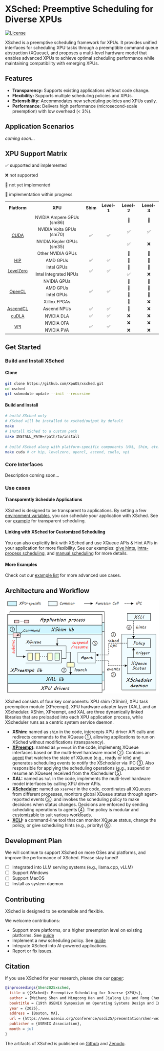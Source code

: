 # XSched: Preemptive Scheduling for Diverse XPUs

[![License](https://img.shields.io/badge/License-Apache_2.0-blue)](https://github.com/XpuOS/xsched/blob/main/LICENSE)

XSched is a preemptive scheduling framework for XPUs. It provides unified interfaces for scheduling XPU tasks through a preemptible command queue abstraction (XQueue), and proposes a multi-level hardware model that enables advanced XPUs to achieve optimal scheduling performance while maintaining compatibility with emerging XPUs.

## Features

- **Transparency:** Supports existing applications without code change.
- **Flexibility:** Supports multiple scheduling policies and XPUs.
- **Extensibility:** Accommodates new scheduling policies and XPUs easily.
- **Performance:** Delivers high performance (microsecond-scale preemption) with low overhead (< 3%).

## Application Scenarios

*coming soon...*


## XPU Support Matrix

✅ supported and implemented

❌ not supported

🔘 not yet implemented

🚧 implementation within progress

<table>
  <tr>
    <th align="center">Platform</th>
    <th align="center">XPU</th>
    <th align="center">Shim</th>
    <th align="center">Level-1</th>
    <th align="center">Level-2</th>
    <th align="center">Level-3</th>
  </tr>
  <tr>
    <td align="center" rowspan="4"><a href="platforms/cuda">CUDA</a></td>
    <td align="center">NVIDIA Ampere GPUs (sm86)</td>
    <td align="center" rowspan="4">✅</td>
    <td align="center" rowspan="4">✅</td>
    <td align="center">🚧</td>
    <td align="center">🚧</td>
  </tr>
  <tr>
    <td align="center">NVIDIA Volta GPUs (sm70)</td>
    <td align="center">✅</td>
    <td align="center">✅</td>
  </tr>
  <tr>
    <td align="center">NVIDIA Kepler GPUs (sm35)</td>
    <td align="center">✅</td>
    <td align="center">❌</td>
  </tr>
  <tr>
    <td align="center">Other NVIDIA GPUs</td>
    <td align="center">🔘</td>
    <td align="center">🔘</td>
  </tr>
  <tr>
    <td align="center" rowspan="1"><a href="platforms/hip">HIP</a></td>
    <td align="center">AMD GPUs</td>
    <td align="center" rowspan="1">✅</td>
    <td align="center" rowspan="1">✅</td>
    <td align="center">🔘</td>
    <td align="center">🔘</td>
  </tr>
  <tr>
    <td align="center" rowspan="2"><a href="platforms/levelzero">LevelZero</a></td>
    <td align="center">Intel GPUs</td>
    <td align="center" rowspan="2">✅</td>
    <td align="center" rowspan="2">✅</td>
    <td align="center">🔘</td>
    <td align="center">🔘</td>
  </tr>
  <tr>
    <td align="center">Intel Integrated NPUs</td>
    <td align="center">✅</td>
    <td align="center">❌</td>
  </tr>
  <tr>
    <td align="center" rowspan="4"><a href="platforms/opencl">OpenCL</a></td>
    <td align="center">NVIDIA GPUs</td>
    <td align="center" rowspan="4">✅</td>
    <td align="center" rowspan="4">✅</td>
    <td align="center">🔘</td>
    <td align="center">🔘</td>
  </tr>
  <tr>
    <td align="center">AMD GPUs</td>
    <td align="center">🔘</td>
    <td align="center">🔘</td>
  </tr>
  <tr>
    <td align="center">Intel GPUs</td>
    <td align="center">🔘</td>
    <td align="center">🔘</td>
  </tr>
  <tr>
    <td align="center">Xillinx FPGAs</td>
    <td align="center">🔘</td>
    <td align="center">❌</td>
  </tr>
  <tr>
    <td align="center" rowspan="1"><a href="platforms/ascend">AscendCL</a></td>
    <td align="center">Ascend NPUs</td>
    <td align="center" rowspan="1">✅</td>
    <td align="center" rowspan="1">✅</td>
    <td align="center">🔘</td>
    <td align="center">❌</td>
  </tr>
  <tr>
    <td align="center" rowspan="1"><a href="platforms/cudla">cuDLA</a></td>
    <td align="center">NVIDIA DLA</td>
    <td align="center" rowspan="1">✅</td>
    <td align="center" rowspan="1">✅</td>
    <td align="center">❌</td>
    <td align="center">❌</td>
  </tr>
  <tr>
    <td align="center" rowspan="2"><a href="platforms/vpi">VPI</a></td>
    <td align="center">NVIDIA OFA</td>
    <td align="center" rowspan="2">✅</td>
    <td align="center" rowspan="2">✅</td>
    <td align="center">❌</td>
    <td align="center">❌</td>
  </tr>
  <tr>
    <td align="center">NVIDIA PVA</td>
    <td align="center">❌</td>
    <td align="center">❌</td>
  </tr>
</table>

## Get Started

### Build and Install XSched

#### Clone

```bash
git clone https://github.com/XpuOS/xsched.git
cd xsched
git submodule update --init --recursive
```

#### Build and Install

```bash
# build XSched only
# XSched will be installed to xsched/output by default
make
# install XSched to a custom path
make INSTALL_PATH=/path/to/install

# build XSched along with platform-specific components (HAL, Shim, etc.)
make cuda # or hip, levelzero, opencl, ascend, cudla, vpi
```

### Core Interfaces

Description coming soon...

### Use cases

#### Transparently Schedule Applications

XSched is designed to be transparent to applications. By setting a few [environment variables](protocol/README.md), you can schedule your application with XSched.
See our [example](examples/1_transparent_sched/README.md) for transparent scheduling.

#### Linking with XSched for Customized Scheduling

You can also explicitly link with XSched and use XQueue APIs & Hint APIs in your application for more flexibility.
See our examples: [give hints](examples/2_give_hints/README.md), [intra-process scheduling](examples/3_intra_process_sched/README.md), and [manual scheduling](examples/4_manual_sched/README.md) for more details.

#### More Examples

Check out our [example list](examples/README.md) for more advanced use cases.

## Architecture and Workflow

<img src="/docs/img/xsched-framework.png" alt="XSched framework" width="600" />

XSched consists of four key components: XPU shim (XShim), XPU task preemption module (XPreempt), XPU hardware adapter layer (XAL), and an XScheduler. XShim, XPreempt, and XAL are three dynamically linked libraries that are preloaded into each XPU application process, while XScheduler runs as a centric system service daemon.

- **XShim:** named as `shim` in the code, intercepts XPU driver API calls and redirects commands to the XQueue ①, allowing applications to run on XSched without modifications (transparency).
- **[XPreempt](preempt):** named as `preempt` in the code, implements XQueue interfaces based on the multi-level hardware model ②. Contains an [agent](preempt/src/sched/agent.cpp) that watches the state of XQueue (e.g., ready or idle) and generates scheduling events to notify the XScheduler via IPC ③. Also responsible for applying the scheduling operations (e.g., suspend or resume an XQueue) received from the XScheduler ⑤.
- **XAL:** named as `hal` in the code, implements the multi-level hardware model interfaces by calling XPU driver APIs.
- **[XScheduler](service/server):** named as `xserver` in the code, coordinates all XQueues from different processes, monitors global XQueue status through agent-reported events ③, and invokes the scheduling policy to make decisions when status changes. Decisions are enforced by sending scheduling operations to agents ④. The policy is modular and customizable to suit various workloads.
- **[XCLI](service/cli):** a command-line tool that can monitor XQueue status, change the policy, or give scheduling hints (e.g., priority) ⑥.

## Development Plan

We will continue to support XSched on more OSes and platforms, and improve the performance of XSched. Please stay tuned!

- [ ] Integrated into LLM serving systems (e.g., llama.cpp, vLLM)
- [ ] Support Windows
- [ ] Support MacOS
- [ ] Install as system daemon

## Contributing

XSched is designed to be extensible and flexible.

We welcome contributions:

- Support more platforms, or a higher preemption level on existing platforms. See [guide](platforms/example/README.md)
- Implement a new scheduling policy. See [guide](sched/README.md)
- Integrate XSched into AI-powered applications. 
- Report or fix issues.

## Citation

If you use XSched for your research, please cite our [paper](docs/xsched-osdi25.pdf):
```bibtex    
@inproceedings{Shen2025xsched,
  title = {{XSched}: Preemptive Scheduling for Diverse {XPU}s},
  author = {Weihang Shen and Mingcong Han and Jialong Liu and Rong Chen and Haibo Chen},
  booktitle = {19th USENIX Symposium on Operating Systems Design and Implementation (OSDI 25)},
  year = {2025},
  address = {Boston, MA},
  url = {https://www.usenix.org/conference/osdi25/presentation/shen-weihang},
  publisher = {USENIX Association},
  month = jul
}
```

The artifacts of XSched is published on [Github](https://github.com/XpuOS/xsched-artifacts) and [Zenodo](https://doi.org/10.5281/zenodo.15327992).
